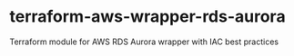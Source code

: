 # terraform-aws-wrapper-rds-aurora
Terraform module for AWS RDS Aurora wrapper with IAC best practices
